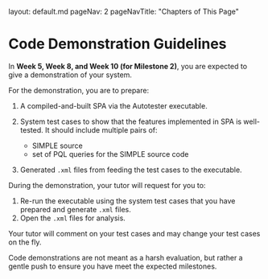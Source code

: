 <br>

<frontmatter>
  layout: default.md
  pageNav: 2
  pageNavTitle: "Chapters of This Page"
</frontmatter>

[](#code-demonstration-guidelines)Code Demonstration Guidelines
===============================================================

In **Week 5, Week 8, and Week 10 (for Milestone 2)**, you are expected to give a demonstration of your system.

For the demonstration, you are to prepare:

1.  A compiled-and-built SPA via the Autotester executable.

2.  System test cases to show that the features implemented in SPA is well-tested. It should include multiple pairs of:

    *   SIMPLE source
    *   set of PQL queries for the SIMPLE source code
3.  Generated `.xml` files from feeding the test cases to the executable.


During the demonstration, your tutor will request for you to:

1.  Re-run the executable using the system test cases that you have prepared and generate `.xml` files.
2.  Open the `.xml` files for analysis.

Your tutor will comment on your test cases and may change your test cases on the fly.

Code demonstrations are not meant as a harsh evaluation, but rather a gentle push to ensure you have meet the expected milestones.
